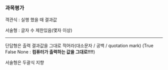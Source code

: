### 과목평가

객관식 : 실행 했을 때 결과값

서술형 : 글자 수 제한있음(몇자 이상)

---

단답형은 출력 결과값을 그대로 적어라(대소문자 / 공백 / quotation mark) (True False None : __컴퓨터가 출력하는 값을 그대로!!!!__)

서술형은 두괄식 지향